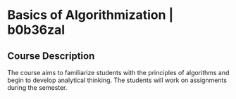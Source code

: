 # Basics of Algorithmization | b0b36zal

## Course Description

The course aims to familiarize students with the principles of algorithms and begin to develop analytical thinking. The students will work on assignments during the semester.
